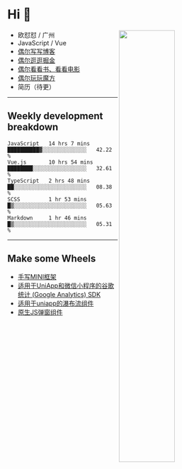 # Hi 👋

[<img align="right" width="50%" src="https://github-readme-stats.vercel.app/api?username=OUDUIDUI&theme=dark&show_icons=true">](https://metrics.lecoq.io/OUDUIDUI?template=classic&#41;)


-   欧怼怼 / 广州
-   JavaScript / Vue
-   [偶尔写写博客](OUDUIDUI.cn)
-   [偶尔逛逛掘金](https://juejin.cn/user/4309700183594366)
-   [偶尔看看书、看看电影](https://www.yuque.com/books/share/3ee1684b-8e19-4849-b5aa-13d1813ded6d)
-   [偶尔玩玩魔方](https://cubing.com/results/person/2014OUSH01)
-   简历（待更）

---

##  Weekly development breakdown

<!--START_SECTION:waka-->
```text
JavaScript   14 hrs 7 mins   ██████████▓░░░░░░░░░░░░░░   42.22 % 
Vue.js       10 hrs 54 mins  ████████░░░░░░░░░░░░░░░░░   32.61 % 
TypeScript   2 hrs 48 mins   ██░░░░░░░░░░░░░░░░░░░░░░░   08.38 % 
SCSS         1 hr 53 mins    █▒░░░░░░░░░░░░░░░░░░░░░░░   05.63 % 
Markdown     1 hr 46 mins    █▒░░░░░░░░░░░░░░░░░░░░░░░   05.31 % 
```
<!--END_SECTION:waka-->



---

##  Make some Wheels

- [手写MINI框架](https://github.com/OUDUIDUI/mini)
- [适用于UniApp和微信小程序的谷歌统计 (Google Analytics) SDK](https://github.com/OUDUIDUI/ga-tracker)
- [适用于uniapp的瀑布流组件](https://github.com/OUDUIDUI/uniapp_waterfalls_flow)
- [原生JS弹窗组件](https://github.com/OUDUIDUI/notice-kit)


